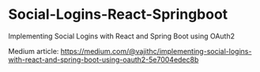 # Social-Logins-React-Springboot
Implementing Social Logins with React and Spring Boot using OAuth2

Medium article: https://medium.com/@vajithc/implementing-social-logins-with-react-and-spring-boot-using-oauth2-5e7004edec8b
<br/><br/>
